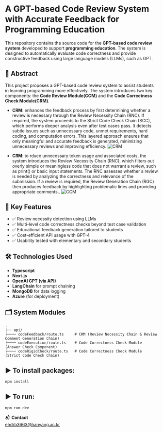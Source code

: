 # A GPT-based Code Review System with Accurate Feedback for Programming Education

This repository contains the source code for the **GPT-based code review system** developed to support **programming education**. The system is designed to automatically evaluate code correctness and provide constructive feedback using large language models (LLMs), such as GPT.

## 📌 Abstract

This project proposes a GPT-based code review system to assist students in learning programming more effectively. The system introduces two key components: the **Code Review Module(CCM)** and the **Code Correctness Check Module(CRM)**.

- **CRM**: enhances the feedback process by first determining whether a review is necessary through the Review Necessity Chain (RNC). If required, the system proceeds to the Strict Code Check Chain (SCC), which performs deeper analysis even after test cases pass. It detects subtle issues such as unnecessary code, unmet requirements, hard coding, and computation errors. This layered approach ensures that only meaningful and accurate feedback is generated, minimizing unnecessary reviews and improving efficiency.
![CRM](https://codetutorbot.blob.core.windows.net/image/CRM.png)
  
- **CRM**: to rduce unnecessary token usage and associated costs, the system introduces the Review Necessity Chain (RNC), which filters out overly simple or meaningless code that does not warrant a review, such as print() or basic input statements. The RNC assesses whether a review is needed by analyzing the correctness and relevance of the submission. If a review is required, the Review Generation Chain (RGC) then produces feedback by highlighting problematic lines and providing appropriate comments..
![CCM](https://codetutorbot.blob.core.windows.net/image/CCM.png)

## 🎯 Key Features

- ✅ Review necessity detection using LLMs
- ✅ Multi-level code correctness checks beyond test case validation
- ✅ Educational feedback generation tailored to students
- ✅ Cost-efficient API usage with GPT-4
- ✅ Usability tested with elementary and secondary students

## 🛠️ Technologies Used
- **Typescript**
- **Next.js**
- **OpenAI GPT (via API)**
- **LangChain** for prompt chaining
- **MongoDB** for data logging
- **Azure** (for deployment)

## 🗂️ System Modules

```text
.
├── api/                        
├──── codeFeedback/route.ts     # CRM (Review Necessity Chain & Review Comment Generation Chain)
├──── codeExecution/route.ts    # Code Correctness Check Module (Answer Check Component)
├──── codeRigidCheck/route.ts   # Code Correctness Check Module (Strict Code Check Chain)
```

## ▶️ To install packages:

```bash
npm install
```

## ▶️ To run:

```bash
npm run dev
```

📬 **Contact**  
ehdrb3663@hanyang.ac.kr
